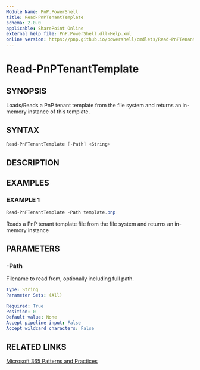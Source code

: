 ```yaml
---
Module Name: PnP.PowerShell
title: Read-PnPTenantTemplate
schema: 2.0.0
applicable: SharePoint Online
external help file: PnP.PowerShell.dll-Help.xml
online version: https://pnp.github.io/powershell/cmdlets/Read-PnPTenantTemplate.html
---
```

 
# Read-PnPTenantTemplate

## SYNOPSIS
Loads/Reads a PnP tenant template from the file system and returns an in-memory instance of this template.

## SYNTAX

```powershell
Read-PnPTenantTemplate [-Path] <String>
```

## DESCRIPTION

## EXAMPLES

### EXAMPLE 1
```powershell
Read-PnPTenantTemplate -Path template.pnp
```

Reads a PnP tenant template file from the file system and returns an in-memory instance

## PARAMETERS

### -Path
Filename to read from, optionally including full path.

```yaml
Type: String
Parameter Sets: (All)

Required: True
Position: 0
Default value: None
Accept pipeline input: False
Accept wildcard characters: False
```

## RELATED LINKS

[Microsoft 365 Patterns and Practices](https://aka.ms/m365pnp)

